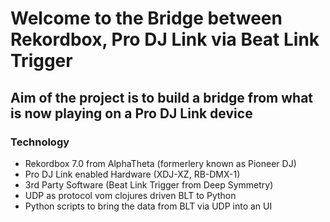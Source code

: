 # Welcome to the Bridge between Rekordbox, Pro DJ Link via Beat Link Trigger

## Aim of the project is to build a bridge from what is now playing on a Pro DJ Link device

### Technology

- Rekordbox 7.0 from AlphaTheta (formerlery known as Pioneer DJ)
- Pro DJ Link enabled Hardware (XDJ-XZ, RB-DMX-1)
- 3rd Party Software (Beat Link Trigger from Deep Symmetry)
- UDP as protocol vom clojures driven BLT to Python
- Python scripts to bring the data from BLT via UDP into an UI

